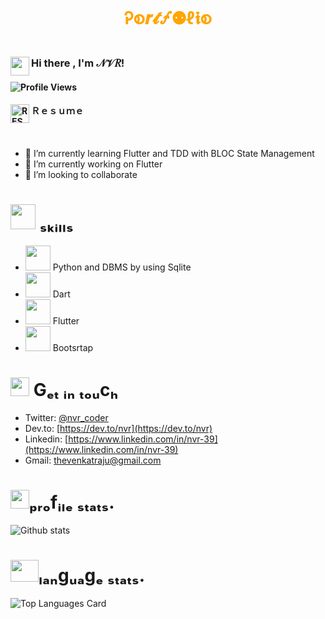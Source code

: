 # <p  align="center" style="color:orange;">Ꭾစ𝒓𝓽🝡⚉ℓ𝖎စ</p>

### Hi there , <img align="left" height = "30" width = "30" alt="" src= "https://github.com/nvrr/nvrr/blob/main/assets/images/photo_2021-02-06_10-55-57.jpg"/> I'm  𝒩𝒱𝑅!

 #### ![Profile Views](https://komarev.com/ghpvc/?username=nvrr)

 #### Ｒｅｓｕｍｅ<a href="https://drive.google.com/file/d/1IcBxGDjYaOYE8O5jSfKER1IXtBp86Sb1/view?usp=drivesdk"><img align="left" height = "30" width = "30" alt="RESUME" src= "https://github.com/nvrr/nvrr/blob/main/assets/resumeIcons/15-14-38-resume-48.png"/></a>
 </br>

- 🌱 I’m currently learning Flutter and TDD with BLOC State Management
- 🔭 I’m currently working on Flutter
- 👯 I’m looking to collaborate  

# <img  height = "40" width = "40" src= "https://github.com/nvrr/nvrr/blob/main/assets/skil.webp"/> ₛₖᵢₗₗₛ
- <code><img height="40" src="https://github.com/nvrr/nvrr/blob/main/assets/python.png"></code> Python and DBMS by using Sqlite
- <code><img height="40" src="https://github.com/nvrr/nvrr/blob/main/assets/dartt.jpg"></code> Dart
-  <code><img height="40" src="https://github.com/nvrr/nvrr/blob/main/assets/flutter.png"></code> Flutter
- <code><img height="40" src="https://github.com/nvrr/nvrr/blob/main/assets/bootstrap.png"></code> Bootsrtap


# <img  height = "30" width = "30" src= "https://github.com/nvrr/nvrr/blob/main/assets/images/photo_2021-02-06_11-39-46.jpg"/> Gₑₜ ᵢₙ ₜₒᵤcₕ
- Twitter: [@nvr_coder](https://twitter.com/nvr_coder)
- Dev.to: [https://dev.to/nvr](https://dev.to/nvr)
- Linkedin: [https://www.linkedin.com/in/nvr-39](https://www.linkedin.com/in/nvr-39)
- Gmail: [thevenkatraju@gmail.com](thevenkatraju@gmail.com)

# <img  height = "30" width = "30" src= "https://github.com/nvrr/nvrr/blob/main/assets/demography-diagram-vector-icon-flat.webp"/>ₚᵣₒfᵢₗₑ ₛₜₐₜₛ.
![Github stats](https://github-readme-stats.vercel.app/api?username=nvrr&theme=buefy&show_icons=true&count_private=true)


# <img  height = "35" width = "45" src= "https://github.com/nvrr/nvrr/blob/main/assets/git.png"/>ₗₐₙgᵤₐgₑ ₛₜₐₜₛ.

![Top Languages Card](https://github-readme-stats.vercel.app/api/top-langs/?username=nvrr&theme=buefy&layout=compact)

